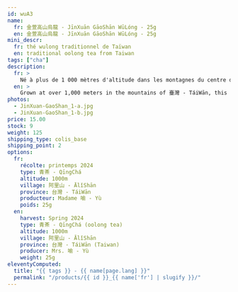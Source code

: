 ```yaml
---
id: wuA3
name:
  fr: 金萱高山烏龍 - JīnXuān GāoShān WūLóng - 25g
  en: 金萱高山烏龍 - JīnXuān GāoShān WūLóng - 25g
mini_descr:
  fr: thé wulong traditionnel de Taïwan
  en: traditional oolong tea from Taiwan
tags: ["cha"]
description:
  fr: >
    Né à plus de 1 000 mètres d'altitude dans les montagnes du centre de 臺灣 - TáiWān, ce 金萱高山烏龍茶 - JīnXuān GāoShān WūLóngChá porte la signature délicate de la variété 金萱 - JīnXuān : un parfum naturel d’osmanthus, lumineux et tendre, mêlé à la fraîcheur minérale des hautes montagnes.<!--more-->  Il y a quarante ans, Madame 喻 - Yù et son mari ont quitté la ville pour se consacrer au thé, semant leur vie au rythme des saisons. Aujourd’hui, leurs enfants perpétuent ce geste simple et vivant Dans chaque tasse, une mémoire de pierre, de vent et de fleurs.
  en: >
    Grown at over 1,000 meters in the mountains of 臺灣 - TáiWān, this 金萱高山烏龍茶 - JīnXuān GāoShān WūLóngChá carries the delicate signature of the 金萱 - JīnXuān cultivar: a natural fragrance of osmanthus, tender and bright, mingled with the fresh minerality of high altitudes.<!--more-->  Forty years ago, Madame 喻 - Yù and her husband left the city behind to devote their lives to tea, planting their dreams along the seasons. Today, their children continue this simple, living craft. In every cup, a memory of stone, wind, and flowers.
photos:
  - JinXuan-GaoShan_1-a.jpg
  - JinXuan-GaoShan_1-b.jpg
price: 15.00
stock: 9
weight: 125
shipping_type: colis_base
shipping_point: 2
options:
  fr:
    récolte: printemps 2024
    type: 青茶 - QīngChá
    altitude: 1000m
    village: 阿里山 - ĀlǐShān
    province: 台灣 - TáiWān
    producteur: Madame 喻 - Yù
    poids: 25g
  en:
    harvest: Spring 2024
    type: 青茶 - QīngChá (oolong tea)
    altitude: 1000m
    village: 阿里山 - ĀlǐShān
    province: 台灣 - TáiWān (Taiwan)
    producer: Mrs. 喻 - Yù
    weight: 25g
eleventyComputed:
  title: "{{ tags }} - {{ name[page.lang] }}"
  permalink: "/products/{{ id }}_{{ name['fr'] | slugify }}/"
---
```

